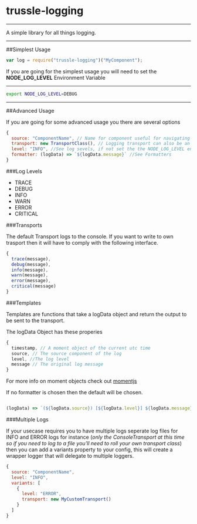 # trussle-logging

---

A simple library for all things logging.

---
##Simplest Usage

```js
var log = require("trussle-logging")("MyComponent");
```

If you are going for the simplest usage you will need to set the **NODE_LOG_LEVEL** Environment Variable


---

```bash
export NODE_LOG_LEVEL=DEBUG
```

---
##Advanced Usage

If you are going for some advanced usage you there are several options

```js
{
  source: "ComponentName", // Name for component useful for navigating to your js file
  transport: new TransportClass(), // Logging transport can also be an array, default is console transport
  level: "INFO", //See log sevels, if not set the the NODE_LOG_LEVEL environment will be used.
  formatter: (logData) => `${logData.message}` //See Formatters
}
```

###Log Levels
* TRACE
* DEBUG
* INFO
* WARN
* ERROR
* CRITICAL

###Transports

The default Transport logs to the console.
If you want to write to own trasport then it will have to comply with the following interface.

```js
{
  trace(message),
  debug(message),
  info(message),
  warn(message),
  error(message),
  critical(message)
}
```

###Templates

Templates are functions that take a logData object and return the output to be sent to the transport.

The logData Object has these properies

```js
{
  timestamp, // A moment object of the current utc time
  source, // The source component of the log
  level, //The log level
  message // The original log message
}
```

For more info on moment objects check out [momentjs](http://momentjs.com/)

If no formatter is chosen then the default will be chosen.
```js

(logData) => `(${logData.source}) [${logData.level}] ${logData.message}`;

```

###Multiple Logs

If your usecase requires you to have multiple logs seperate log files for INFO and ERROR logs for instance (*only the ConsoleTransport at this time so if you need to log to a file you'll need to roll your own transport class*) then you can add a variants property to your config, this will create a wrapper logger that will delegate to multiple loggers.

```js
{
  source: "ComponentName",
  level: "INFO",
  variants: [
    {
      level: "ERROR",
      transport: new MyCustomTransport()
    }
  ]
}
```
